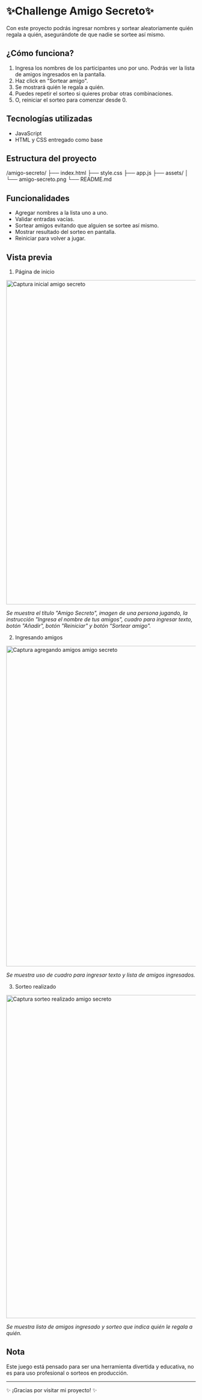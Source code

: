 <h1> ✨Challenge Amigo Secreto✨ </h1>

Con este proyecto podrás ingresar nombres y sortear aleatoriamente quién regala a quién, asegurándote de que nadie se sortee así mismo.

## ¿Cómo funciona?
1. Ingresa los nombres de los participantes uno por uno. Podrás ver la lista de amigos ingresados en la pantalla.
2. Haz click en "Sortear amigo".
3. Se mostrará quién le regala a quién.
4. Puedes repetir el sorteo si quieres probar otras combinaciones.
5. O, reiniciar el sorteo para comenzar desde 0.

## Tecnologías utilizadas

- JavaScript
- HTML y CSS entregado como base

## Estructura del proyecto
/amigo-secreto/
├── index.html
├── style.css
├── app.js
├── assets/
│ └── amigo-secreto.png
└── README.md

## Funcionalidades
- Agregar nombres a la lista uno a uno.
- Validar entradas vacías.
- Sortear amigos evitando que alguien se sortee así mismo.
- Mostrar resultado del sorteo en pantalla.
- Reiniciar para volver a jugar.

## Vista previa
1. Página de inicio

<img width="1917" height="863" alt="Captura inicial amigo secreto" src="https://github.com/user-attachments/assets/515691e0-83aa-496e-bbe4-9b4fc09e8f11" />

<em> Se muestra el título "Amigo Secreto", imagen de una persona jugando, la instrucción "Ingresa el nombre de tus amigos", cuadro para ingresar texto, botón "Añadir", botón "Reiniciar" y botón "Sortear amigo".</em>

2. Ingresando amigos
   
<img width="1886" height="853" alt="Captura agregando amigos amigo secreto" src="https://github.com/user-attachments/assets/532acc69-6462-4c15-bd9c-d2ea0a071b4b" />

<em> Se muestra uso de cuadro para ingresar texto y lista de amigos ingresados. </em>

3. Sorteo realizado
   
<img width="1886" height="860" alt="Captura sorteo realizado amigo secreto" src="https://github.com/user-attachments/assets/2373ffa2-c5d4-4173-9b5e-829ab4788777" />

<em> Se muestra lista de amigos ingresado y sorteo que indica quién le regala a quién.</em>


## Nota
Este juego está pensado para ser una herramienta divertida y educativa, no es para uso profesional o sorteos en producción.

---

✨ ¡Gracias por visitar mi proyecto! ✨
